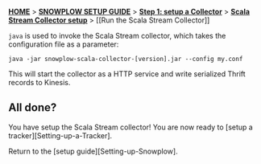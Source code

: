 [**HOME**](Home) > [**SNOWPLOW SETUP GUIDE**](Setting-up-Snowplow) > [**Step 1: setup a Collector**](Setting-up-a-Collector) > [**Scala Stream Collector setup**](setting-up-the-Scala-Stream-Collector) > [[Run the Scala Stream Collector]]

`java` is used to invoke the Scala Stream collector, which takes the configuration file as a parameter:

    java -jar snowplow-scala-collector-[version].jar --config my.conf

This will start the collector as a HTTP service and write serialized Thrift records to Kinesis.

## All done?

You have setup the Scala Stream collector! You are now ready to [setup a tracker][Setting-up-a-Tracker].

Return to the [setup guide][Setting-up-Snowplow].
